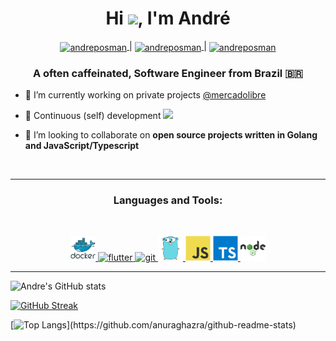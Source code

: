 <h1 align="center">Hi <img src="https://media.giphy.com/media/hvRJCLFzcasrR4ia7z/giphy.gif" width="25px">, I'm André</h1>
<p align="center">  
    <a href="https://linkedin.com/in/andreposman" target="blank">
        <img align="center" src="https://cdn.jsdelivr.net/npm/simple-icons@3.0.1/icons/linkedin.svg" alt="andreposman" height="30" width="30" />
    </a>
     | 
    <a href="https://www.hackerrank.com/andreposman" target="blank"><img align="center" src="https://cdn.jsdelivr.net/npm/simple-icons@3.0.1/icons/hackerrank.svg" alt="andreposman" height="30" width="30" />
    </a>
    |
        <a href="https://www.codewars.com/users/andreposman" target="blank"><img align="center" src="https://cdn.jsdelivr.net/npm/simple-icons@3.0.1/icons/codewars.svg" alt="andreposman" height="30" width="30" />
    </a>
</p>

<h3 align="center">A often caffeinated, Software Engineer from Brazil 🇧🇷</h3>

- 🔭 I’m currently working on private projects [@mercadolibre](https://github.com/mercadolibre)

- 🌱 Continuous (self) development <img src="https://media.giphy.com/media/WUlplcMpOCEmTGBtBW/giphy.gif" width="30">

- 👯 I’m looking to collaborate on **open source projects written in Golang and JavaScript/Typescript**
<br>
<hr>

<h3 align="center">Languages and Tools:</h3>
<br>

<p align="center">
    
<a href="https://www.docker.com/" target="_blank"> 
    <img src="https://raw.githubusercontent.com/devicons/devicon/master/icons/docker/docker-original-wordmark.svg" alt="docker" width="40" height="40"/> </a>
<a href="https://flutter.dev" target="_blank"> 
    <img src="https://www.vectorlogo.zone/logos/flutterio/flutterio-icon.svg" alt="flutter" width="40" height="40"/> </a>
<a href="https://git-scm.com/" target="_blank"> 
    <img src="https://www.vectorlogo.zone/logos/git-scm/git-scm-icon.svg" alt="git" width="40" height="40"/> </a>
<a href="https://golang.org" target="_blank"> 
    <img src="https://raw.githubusercontent.com/devicons/devicon/master/icons/go/go-original.svg" alt="go" width="40" height="40"/> </a>
<a href="https://developer.mozilla.org/en-US/docs/Web/JavaScript" target="_blank"> 
    <img src="https://raw.githubusercontent.com/devicons/devicon/master/icons/javascript/javascript-original.svg" alt="javascript" width="40" height="40"/> </a>
<a href="https://www.typescriptlang.org/" target="_blank"> 
    <img src="https://raw.githubusercontent.com/devicons/devicon/master/icons/typescript/typescript-original.svg" alt="typescript" width="40" height="40"/> 
    </a>
<a href="https://nodejs.org" target="_blank"> 
    <img src="https://raw.githubusercontent.com/devicons/devicon/master/icons/nodejs/nodejs-original-wordmark.svg" alt="nodejs" width="40" height="40"/> </a>
     
</p>
<!-- 
<h3 align="left">Support:</h3>
<p><a href="https://www.buymeacoffee.com/andreposman"> <img align="left" src="https://cdn.buymeacoffee.com/buttons/v2/default-yellow.png" height="50" width="210" alt="andreposman" /></a></p><br><br> -->
<hr>

<p align="center">

![Andre's GitHub stats](https://github-readme-stats.vercel.app/api?username=andreposman&show_icons=true&theme=gotham&count_private=true&include_all_commits=true&hide=stars,prs)
</p>

<p align="center">

[![GitHub Streak](https://github-readme-streak-stats.herokuapp.com?user=andreposman&theme=gotham&fire=DD2E16)](https://git.io/streak-stats)

</p>

<p align="center">

[![Top Langs](https://github-readme-stats.vercel.app/api/top-langs/?username=andreposman&layout=compact&theme=gotham&hide=shell&count_private=true&include_all_commits=true&line_height=27")](https://github.com/anuraghazra/github-readme-stats)
</p>
